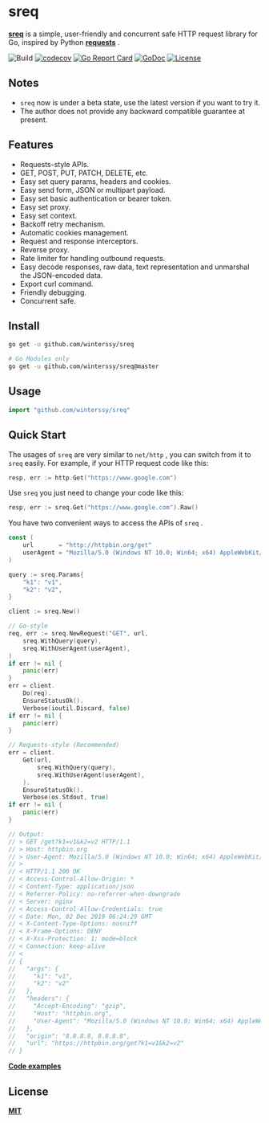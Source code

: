 # sreq

**[sreq](https://godoc.org/github.com/winterssy/sreq)** is a simple, user-friendly and concurrent safe HTTP request library for Go, inspired by Python **[requests](https://requests.readthedocs.io)** .

![Build](https://img.shields.io/github/workflow/status/winterssy/sreq/Test/master?logo=appveyor) [![codecov](https://codecov.io/gh/winterssy/sreq/branch/master/graph/badge.svg)](https://codecov.io/gh/winterssy/sreq) [![Go Report Card](https://goreportcard.com/badge/github.com/winterssy/sreq)](https://goreportcard.com/report/github.com/winterssy/sreq) [![GoDoc](https://godoc.org/github.com/winterssy/sreq?status.svg)](https://godoc.org/github.com/winterssy/sreq) [![License](https://img.shields.io/github/license/winterssy/sreq.svg)](LICENSE)

## Notes

- `sreq` now is under a beta state, use the latest version if you want to try it.
- The author does not provide any backward compatible guarantee at present.

## Features

- Requests-style APIs.
- GET, POST, PUT, PATCH, DELETE, etc.
- Easy set query params, headers and cookies.
- Easy send form, JSON or multipart payload.
- Easy set basic authentication or bearer token.
- Easy set proxy.
- Easy set context.
- Backoff retry mechanism.
- Automatic cookies management.
- Request and response interceptors.
- Reverse proxy.
- Rate limiter for handling outbound requests.
- Easy decode responses, raw data, text representation and unmarshal the JSON-encoded data.
- Export curl command.
- Friendly debugging.
- Concurrent safe.

## Install

```sh
go get -u github.com/winterssy/sreq

# Go Modules only
go get -u github.com/winterssy/sreq@master
```

## Usage

```go
import "github.com/winterssy/sreq"
```

## Quick Start

The usages of `sreq` are very similar to `net/http` , you can switch from it to `sreq` easily. For example, if your HTTP request code like this:

```go
resp, err := http.Get("https://www.google.com")
```

Use `sreq` you just need to change your code like this:

```go
resp, err := sreq.Get("https://www.google.com").Raw()
```

You have two convenient ways to access the APIs of `sreq` .

```go
const (
	url       = "http://httpbin.org/get"
	userAgent = "Mozilla/5.0 (Windows NT 10.0; Win64; x64) AppleWebKit/537.36 (KHTML, like Gecko) Chrome/74.0.3729.169 Safari/537.36"
)

query := sreq.Params{
	"k1": "v1",
	"k2": "v2",
}

client := sreq.New()

// Go-style
req, err := sreq.NewRequest("GET", url,
	sreq.WithQuery(query),
	sreq.WithUserAgent(userAgent),
)
if err != nil {
	panic(err)
}
err = client.
	Do(req).
	EnsureStatusOk().
	Verbose(ioutil.Discard, false)
if err != nil {
	panic(err)
}

// Requests-style (Recommended)
err = client.
	Get(url,
		sreq.WithQuery(query),
		sreq.WithUserAgent(userAgent),
	).
	EnsureStatusOk().
	Verbose(os.Stdout, true)
if err != nil {
	panic(err)
}

// Output:
// > GET /get?k1=v1&k2=v2 HTTP/1.1
// > Host: httpbin.org
// > User-Agent: Mozilla/5.0 (Windows NT 10.0; Win64; x64) AppleWebKit/537.36 (KHTML, like Gecko) Chrome/74.0.3729.169 Safari/537.36
// >
// < HTTP/1.1 200 OK
// < Access-Control-Allow-Origin: *
// < Content-Type: application/json
// < Referrer-Policy: no-referrer-when-downgrade
// < Server: nginx
// < Access-Control-Allow-Credentials: true
// < Date: Mon, 02 Dec 2019 06:24:29 GMT
// < X-Content-Type-Options: nosniff
// < X-Frame-Options: DENY
// < X-Xss-Protection: 1; mode=block
// < Connection: keep-alive
// <
// {
//   "args": {
//     "k1": "v1",
//     "k2": "v2"
//   },
//   "headers": {
//     "Accept-Encoding": "gzip",
//     "Host": "httpbin.org",
//     "User-Agent": "Mozilla/5.0 (Windows NT 10.0; Win64; x64) AppleWebKit/537.36 (KHTML, like Gecko) Chrome/74.0.3729.169 Safari/537.36"
//   },
//   "origin": "8.8.8.8, 8.8.8.8",
//   "url": "https://httpbin.org/get?k1=v1&k2=v2"
// }
```

**[Code examples](examples)**

## License

**[MIT](LICENSE)**